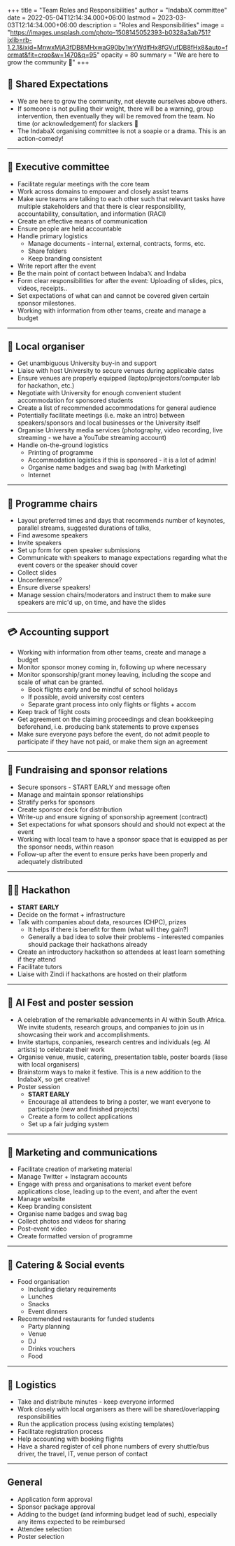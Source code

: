 +++
title = "Team Roles and Responsibilities"
author = "IndabaX committee"
date = 2022-05-04T12:14:34.000+06:00
lastmod = 2023-03-03T12:14:34.000+06:00
description = "Roles and Responsibilities"
image = "https://images.unsplash.com/photo-1508145052393-b0328a3ab751?ixlib=rb-1.2.1&ixid=MnwxMjA3fDB8MHxwaG90by1wYWdlfHx8fGVufDB8fHx8&auto=format&fit=crop&w=1470&q=95"
opacity = 80
summary = "We are here to grow the community 🤝"
+++


## 🤝 Shared Expectations
* We are here to grow the community, not elevate ourselves above others. 
* If someone is not pulling their weight, there will be a warning, group intervention, then eventually they will be removed from the team. No time (or acknowledgement) for slackers 🙅
* The IndabaX organising committee is not a soapie or a drama. This is an action-comedy!

---
## 💼 Executive committee
- Facilitate regular meetings with the core team
- Work across domains to empower and closely assist teams
- Make sure teams are talking to each other such that relevant tasks have multiple stakeholders and that there is clear responsibility, accountability, consultation, and information (RACI)
- Create an effective means of communication
- Ensure people are held accountable
- Handle primary logistics
  - Manage documents - internal, external, contracts, forms, etc.
  - Share folders
  - Keep branding consistent
- Write report after the event
- Be the main point of contact between Indaba𝕏 and Indaba
- Form clear responsibilities for after the event: Uploading of slides, pics, videos, receipts..
- Set expectations of what can and cannot be covered given certain sponsor milestones.
- Working with information from other teams, create and manage a budget

---
## 📌 Local organiser
- Get unambiguous University buy-in and support
- Liaise with host University to secure venues during applicable dates 
- Ensure venues are properly equipped (laptop/projectors/computer lab for hackathon, etc.)
- Negotiate with University for enough convenient student accommodation for sponsored students
- Create a list of recommended accommodations for general audience
- Potentially facilitate meetings (i.e. make an intro) between speakers/sponsors and local businesses or the University itself
- Organise University media services (photography, video recording, live streaming - we have a YouTube streaming account)
- Handle on-the-ground logistics
    - Printing of programme
    - Accommodation logistics if this is sponsored - it is a lot of admin!
    - Organise name badges and swag bag (with Marketing)
    - Internet

---
## 📝 Programme chairs
- Layout preferred times and days that recommends number of keynotes, parallel streams, suggested durations of talks, 
- Find awesome speakers
- Invite speakers
- Set up form for open speaker submissions
- Communicate with speakers to manage expectations regarding what the event covers or the speaker should cover
- Collect slides
- Unconference?
- Ensure diverse speakers!
- Manage session chairs/moderators and instruct them to make sure speakers are mic'd up, on time, and have the slides

---
## 💳 Accounting support
- Working with information from other teams, create and manage a budget
- Monitor sponsor money coming in, following up where necessary
- Monitor sponsorship/grant money leaving, including the scope and scale of what can be granted. 
  - Book flights early and be mindful of school holidays
  - If possible, avoid university cost centers
  - Separate grant process into only flights or flights + accom 
- Keep track of flight costs 
- Get agreement on the claiming proceedings and clean bookkeeping beforehand, i.e. producing bank statements to prove expenses
- Make sure everyone pays before the event, do not admit people to participate if they have not paid, or make them sign an agreement


---
## 💸 Fundraising and sponsor relations
- Secure sponsors - START EARLY and message often
- Manage and maintain sponsor relationships
- Stratify perks for sponsors
- Create sponsor deck for distribution
- Write-up and ensure signing of sponsorship agreement (contract)
- Set expectations for what sponsors should and should not expect at the event
- Working with local team to have a sponsor space that is equipped as per the sponsor needs, within reason
- Follow-up after the event to ensure perks have been properly and adequately distributed


---
## 👩‍💻 Hackathon
- **START EARLY**
- Decide on the format + infrastructure
- Talk with companies about data, resources (CHPC), prizes
  - It helps if there is benefit for them (what will they gain?)
  - Generally a bad idea to solve their problems - interested companies should package their hackathons already
- Create an introductory hackathon so attendees at least learn something if they attend
- Facilitate tutors
- Liaise with Zindi if hackathons are hosted on their platform

---
## 🎪 AI Fest and poster session
- A celebration of the remarkable advancements in AI within South Africa. We invite students, research groups, and companies to join us in showcasing their work and accomplishments.
- Invite startups, conpanies, research centres and individuals (eg. AI artists) to celebrate their work
- Organise venue, music, catering, presentation table, poster boards (liase with local organisers)
- Brainstorm ways to make it festive. This is a new addition to the IndabaX, so get creative!
- Poster session
  - **START EARLY**
  - Encourage all attendees to bring a poster, we want everyone to participate (new and finished projects)
  - Create a form to collect applications
  - Set up a fair judging system

---
## 📧 Marketing and communications
- Facilitate creation of marketing material
- Manage Twitter + Instagram accounts
- Engage with press and organisations to market event before applications close, leading up to the event, and after the event
- Manage website
- Keep branding consistent
- Organise name badges and swag bag
- Collect photos and videos for sharing
- Post-event video
- Create formatted version of programme

---
## 🍩 Catering & Social events
- Food organisation
  - Including dietary requirements
  - Lunches
  - Snacks
  - Event dinners
- Recommended restaurants for funded students
  - Party planning
  - Venue
  - DJ
  - Drinks vouchers
  - Food


---
## 🎫 Logistics
- Take and distribute minutes - keep everyone informed
- Work closely with local organisers as there will be shared/overlapping responsibilities
- Run the application process (using existing templates)
- Facilitate registration process
- Help accounting with booking flights
- Have a shared register of cell phone numbers of every shuttle/bus driver, the travel, IT, venue person of contact


---

## General
- Application form approval
- Sponsor package approval
- Adding to the budget (and informing budget lead of such), especially any items expected to be reimbursed
- Attendee selection
- Poster selection
